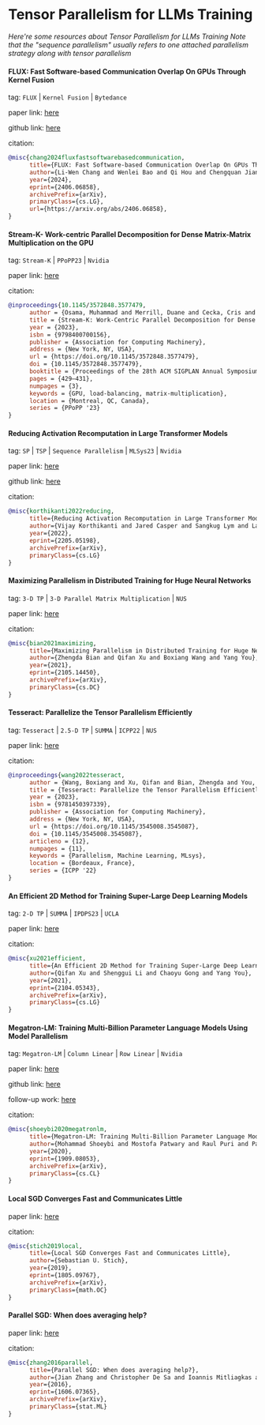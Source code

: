 
# Tensor Parallelism for LLMs Training
*Here're some resources about Tensor Parallelism for LLMs Training*
*Note that the "sequence parallelism" usually refers to one attached parallelism strategy along with tensor parallelism*

#### FLUX: Fast Software-based Communication Overlap On GPUs Through Kernel Fusion

tag: `FLUX` | `Kernel Fusion` | `Bytedance`

paper link: [here](https://arxiv.org/pdf/2406.06858)

github link: [here](https://github.com/bytedance/flux)

citation:

```bibtex
@misc{chang2024fluxfastsoftwarebasedcommunication,
      title={FLUX: Fast Software-based Communication Overlap On GPUs Through Kernel Fusion}, 
      author={Li-Wen Chang and Wenlei Bao and Qi Hou and Chengquan Jiang and Ningxin Zheng and Yinmin Zhong and Xuanrun Zhang and Zuquan Song and Ziheng Jiang and Haibin Lin and Xin Jin and Xin Liu},
      year={2024},
      eprint={2406.06858},
      archivePrefix={arXiv},
      primaryClass={cs.LG},
      url={https://arxiv.org/abs/2406.06858}, 
}
```


#### Stream-K- Work-centric Parallel Decomposition for Dense Matrix-Matrix Multiplication on the GPU

tag: `Stream-K` | `PPoPP23` | `Nvidia`

paper link: [here](https://dl.acm.org/doi/pdf/10.1145/3572848.3577479)

citation:

```bibtex
@inproceedings{10.1145/3572848.3577479,
      author = {Osama, Muhammad and Merrill, Duane and Cecka, Cris and Garland, Michael and Owens, John D.},
      title = {Stream-K: Work-Centric Parallel Decomposition for Dense Matrix-Matrix Multiplication on the GPU},
      year = {2023},
      isbn = {9798400700156},
      publisher = {Association for Computing Machinery},
      address = {New York, NY, USA},
      url = {https://doi.org/10.1145/3572848.3577479},
      doi = {10.1145/3572848.3577479},
      booktitle = {Proceedings of the 28th ACM SIGPLAN Annual Symposium on Principles and Practice of Parallel Programming},
      pages = {429–431},
      numpages = {3},
      keywords = {GPU, load-balancing, matrix-multiplication},
      location = {Montreal, QC, Canada},
      series = {PPoPP '23}
}
```


#### Reducing Activation Recomputation in Large Transformer Models

tag: `SP` | `TSP` | `Sequence Parallelism` | `MLSys23` | `Nvidia`

paper link: [here](https://proceedings.mlsys.org/paper_files/paper/2023/file/80083951326cf5b35e5100260d64ed81-Paper-mlsys2023.pdf)

github link: [here](https://github.com/NVIDIA/Megatron-LM)

citation:

```bibtex
@misc{korthikanti2022reducing,
      title={Reducing Activation Recomputation in Large Transformer Models}, 
      author={Vijay Korthikanti and Jared Casper and Sangkug Lym and Lawrence McAfee and Michael Andersch and Mohammad Shoeybi and Bryan Catanzaro},
      year={2022},
      eprint={2205.05198},
      archivePrefix={arXiv},
      primaryClass={cs.LG}
}
```


#### Maximizing Parallelism in Distributed Training for Huge Neural Networks

tag: `3-D TP` | `3-D Parallel Matrix Multiplication` | `NUS`

paper link: [here](https://arxiv.org/pdf/2105.14450)

citation:

```bibtex
@misc{bian2021maximizing,
      title={Maximizing Parallelism in Distributed Training for Huge Neural Networks}, 
      author={Zhengda Bian and Qifan Xu and Boxiang Wang and Yang You},
      year={2021},
      eprint={2105.14450},
      archivePrefix={arXiv},
      primaryClass={cs.DC}
}
```

#### Tesseract: Parallelize the Tensor Parallelism Efficiently

tag: `Tesseract` | `2.5-D TP` | `SUMMA` | `ICPP22` | `NUS`

paper link: [here](https://arxiv.org/pdf/2105.14500)

citation:

```bibtex
@inproceedings{wang2022tesseract,
      author = {Wang, Boxiang and Xu, Qifan and Bian, Zhengda and You, Yang},
      title = {Tesseract: Parallelize the Tensor Parallelism Efficiently},
      year = {2023},
      isbn = {9781450397339},
      publisher = {Association for Computing Machinery},
      address = {New York, NY, USA},
      url = {https://doi.org/10.1145/3545008.3545087},
      doi = {10.1145/3545008.3545087},
      articleno = {12},
      numpages = {11},
      keywords = {Parallelism, Machine Learning, MLsys},
      location = {Bordeaux, France},
      series = {ICPP '22}
}
```


#### An Efficient 2D Method for Training Super-Large Deep Learning Models

tag: `2-D TP` | `SUMMA` | `IPDPS23` | `UCLA`

paper link: [here](https://arxiv.org/pdf/2104.05343)

citation:

```bibtex
@misc{xu2021efficient,
      title={An Efficient 2D Method for Training Super-Large Deep Learning Models}, 
      author={Qifan Xu and Shenggui Li and Chaoyu Gong and Yang You},
      year={2021},
      eprint={2104.05343},
      archivePrefix={arXiv},
      primaryClass={cs.LG}
}
```

#### Megatron-LM: Training Multi-Billion Parameter Language Models Using Model Parallelism

tag: `Megatron-LM` | `Column Linear` | `Row Linear` | `Nvidia`

paper link: [here](https://arxiv.org/pdf/1909.08053.pdf)

github link: [here](https://github.com/NVIDIA/Megatron-LM)

follow-up work: [here](https://arxiv.org/pdf/2104.04473.pdf)

citation:

```bibtex
@misc{shoeybi2020megatronlm,
      title={Megatron-LM: Training Multi-Billion Parameter Language Models Using Model Parallelism}, 
      author={Mohammad Shoeybi and Mostofa Patwary and Raul Puri and Patrick LeGresley and Jared Casper and Bryan Catanzaro},
      year={2020},
      eprint={1909.08053},
      archivePrefix={arXiv},
      primaryClass={cs.CL}
}
```

#### Local SGD Converges Fast and Communicates Little

paper link: [here](https://arxiv.org/pdf/1805.09767.pdf)

citation:

```bibtex
@misc{stich2019local,
      title={Local SGD Converges Fast and Communicates Little}, 
      author={Sebastian U. Stich},
      year={2019},
      eprint={1805.09767},
      archivePrefix={arXiv},
      primaryClass={math.OC}
}
```


#### Parallel SGD: When does averaging help?

paper link: [here](https://arxiv.org/pdf/1606.07365.pdf)

citation:

```bibtex
@misc{zhang2016parallel,
      title={Parallel SGD: When does averaging help?}, 
      author={Jian Zhang and Christopher De Sa and Ioannis Mitliagkas and Christopher Ré},
      year={2016},
      eprint={1606.07365},
      archivePrefix={arXiv},
      primaryClass={stat.ML}
}
```


